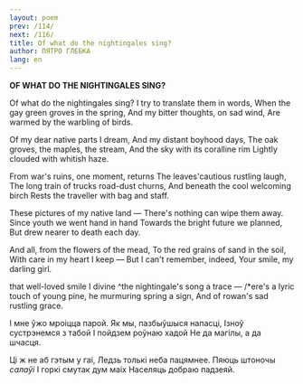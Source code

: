 ```yaml
---
layout: poem
prev: /114/
next: /116/
title: Of what do the nightingales sing?
author: ПЯТРО ГЛЕБКА
lang: en
---
```



 
**OF WHAT DO THE NIGHTINGALES SING?**

Of what do the nightingales sing? I try  to translate them in words, When the gay green groves in the spring, And my bitter thoughts, on sad wind, Are warmed by the warbling of birds.

Of my dear native parts I dream, And my distant boyhood days, The oak groves, the maples, the stream, And the sky with its coralline rim Lightly clouded with whitish haze.

From war's ruins, one moment, returns The leaves'cautious rustling laugh, The long train of trucks road-dust churns, And beneath the cool welcoming birch Rests the traveller with bag and staff.

These pictures of my native land — There's nothing can wipe them away. Since youth we went hand in hand Towards the bright future we planned, But drew nearer to death each day.

And all, from the flowers of the mead, To  the red grains of sand in the soil, With care in my heart I keep — But I can't remember, indeed, Your smile, my darling girl.

that well-loved smile I divine ^the nightingale's song a trace — /*ere's a lyric touch of young pine, he murmuring spring a sign, And of rowan's sad rustling grace.

I мне ўжо мроіцца парой. Як мы, пазбыўшыся напасці, Ізноў сустрэнемся з табой I пойдзем роўнаю хадой He  да магілы, а да шчасця.

Ці ж не аб гэтым у гаі, Ледзь толькі неба пацямнее. Пяюць штоночы _салаўі_ I горкі смутак дум маіх Населяць добраю падзеяй.
